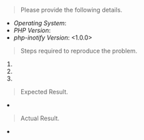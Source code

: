 > Please provide the following details.

* *Operating System*:
* *PHP Version*: 
* *php-inotify Version*: <1.0.0>

> Steps required to reproduce the problem.

1. 
2. 
3. 

> Expected Result.

* 

> Actual Result.

* 
